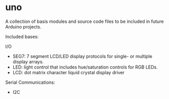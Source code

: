 # uno
A collection of basis modules and source code files to be included in future Arduino projects.

Included bases:

I/O
  - SEG7: 7 segment LCD/LED display protocols for single- or multiple display arrays.
  - LED: light control that includes hue/saturation controls for RGB LEDs.
  - LCD: dot matrix character liquid crystal display driver
 
 Serial Communications:
  - I2C
